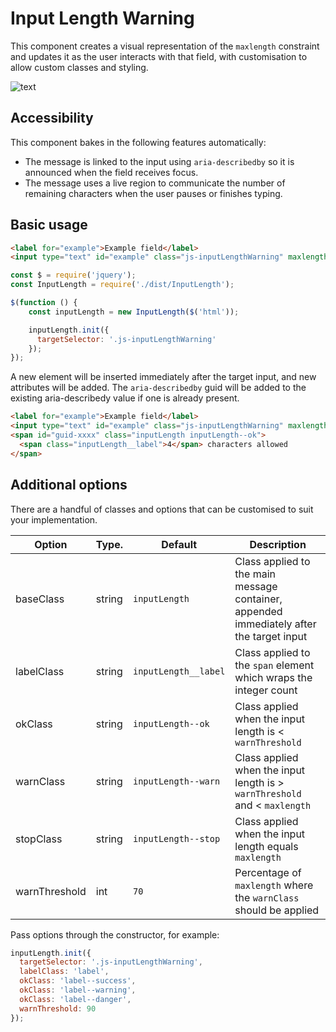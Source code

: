 # Input Length Warning

This component creates a visual representation of the `maxlength` constraint
and updates it as the user interacts with that field, with customisation 
to allow custom classes and styling.

![text](https://user-images.githubusercontent.com/18653/119674968-8b534880-be34-11eb-9245-b2ac338823e1.gif)

## Accessibility

This component bakes in the following features automatically:

* The message is linked to the input using `aria-describedby` so it is announced 
when the field receives focus.
* The message uses a live region to communicate the number of remaining characters
when the user pauses or finishes typing.

## Basic usage

```html
<label for="example">Example field</label>
<input type="text" id="example" class="js-inputLengthWarning" maxlength="4" />
```

```js
const $ = require('jquery');
const InputLength = require('./dist/InputLength');

$(function () {
    const inputLength = new InputLength($('html'));

    inputLength.init({
      targetSelector: '.js-inputLengthWarning'
    });
});
```

A new element will be inserted immediately after the target input, and new 
attributes will be added. The `aria-describedby` guid will be added to
the existing aria-describedy value if one is already present. 

```html
<label for="example">Example field</label>
<input type="text" id="example" class="js-inputLengthWarning" maxlength="4" aria-describedby="guid-xxxx" />
<span id="guid-xxxx" class="inputLength inputLength--ok">
  <span class="inputLength__label">4</span> characters allowed
</span>
```

## Additional options

There are a handful of classes and options that can be customised to suit your
implementation.

| Option        | Type.   | Default              | Description |
| ------------- | ------- | -------------------- | ----------- |
| baseClass     | string  | `inputLength`        | Class applied to the main message container, appended immediately after the target input |
| labelClass    | string  | `inputLength__label` | Class applied to the `span` element which wraps the integer count |
| okClass       | string  | `inputLength--ok`    | Class applied when the input length is < `warnThreshold` |
| warnClass     | string  | `inputLength--warn`  | Class applied when the input length is > `warnThreshold` and < `maxlength` |
| stopClass     | string  | `inputLength--stop`  | Class applied when the input length equals `maxlength` |
| warnThreshold | int     | `70`                 | Percentage of `maxlength` where the `warnClass` should be applied |

Pass options through the constructor, for example:

```js
inputLength.init({
  targetSelector: '.js-inputLengthWarning',
  labelClass: 'label',
  okClass: 'label--success',
  okClass: 'label--warning',
  okClass: 'label--danger',
  warnThreshold: 90
});
```
